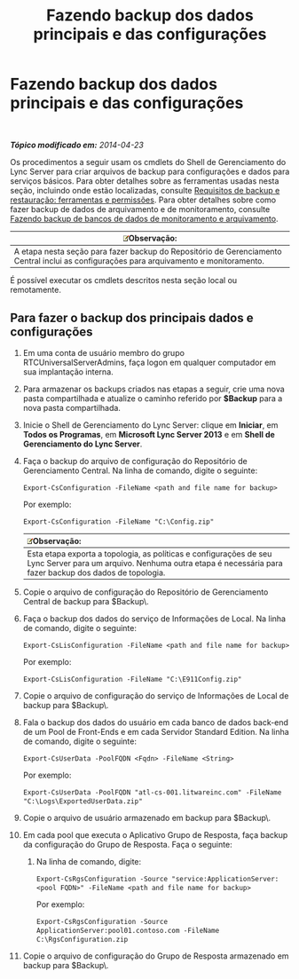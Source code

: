 ﻿---
title: Fazendo backup dos dados principais e das configurações
TOCTitle: Fazendo backup dos dados principais e das configurações
ms:assetid: 278bc95a-7b8d-4e01-a872-a844830459de
ms:mtpsurl: https://technet.microsoft.com/pt-br/library/Hh202170(v=OCS.15)
ms:contentKeyID: 52057585
ms.date: 05/19/2016
mtps_version: v=OCS.15
ms.translationtype: HT
---

# Fazendo backup dos dados principais e das configurações

 

_**Tópico modificado em:** 2014-04-23_

Os procedimentos a seguir usam os cmdlets do Shell de Gerenciamento do Lync Server para criar arquivos de backup para configurações e dados para serviços básicos. Para obter detalhes sobre as ferramentas usadas nesta seção, incluindo onde estão localizadas, consulte [Requisitos de backup e restauração: ferramentas e permissões](lync-server-2013-backup-and-restoration-requirements-tools-and-permissions.md). Para obter detalhes sobre como fazer backup de dados de arquivamento e de monitoramento, consulte [Fazendo backup de bancos de dados de monitoramento e arquivamento](lync-server-2013-backing-up-archiving-and-monitoring-databases.md).

<table>
<thead>
<tr class="header">
<th><img src="images/Gg425756.note(OCS.15).gif" title="note" alt="note" />Observação:</th>
</tr>
</thead>
<tbody>
<tr class="odd">
<td>A etapa nesta seção para fazer backup do Repositório de Gerenciamento Central inclui as configurações para arquivamento e monitoramento.</td>
</tr>
</tbody>
</table>


É possível executar os cmdlets descritos nesta seção local ou remotamente.

## Para fazer o backup dos principais dados e configurações

1.  Em uma conta de usuário membro do grupo RTCUniversalServerAdmins, faça logon em qualquer computador em sua implantação interna.

2.  Para armazenar os backups criados nas etapas a seguir, crie uma nova pasta compartilhada e atualize o caminho referido por **$Backup** para a nova pasta compartilhada.

3.  Inicie o Shell de Gerenciamento do Lync Server: clique em **Iniciar**, em **Todos os Programas**, em **Microsoft Lync Server 2013** e em **Shell de Gerenciamento do Lync Server**.

4.  Faça o backup do arquivo de configuração do Repositório de Gerenciamento Central. Na linha de comando, digite o seguinte:
    
        Export-CsConfiguration -FileName <path and file name for backup>
    
    Por exemplo:
    
        Export-CsConfiguration -FileName "C:\Config.zip"
    
    <table>
    <thead>
    <tr class="header">
    <th><img src="images/Gg425756.note(OCS.15).gif" title="note" alt="note" />Observação:</th>
    </tr>
    </thead>
    <tbody>
    <tr class="odd">
    <td>Esta etapa exporta a topologia, as políticas e configurações de seu Lync Server para um arquivo. Nenhuma outra etapa é necessária para fazer backup dos dados de topologia.</td>
    </tr>
    </tbody>
    </table>


5.  Copie o arquivo de configuração do Repositório de Gerenciamento Central de backup para $Backup\\.

6.  Faça o backup dos dados do serviço de Informações de Local. Na linha de comando, digite o seguinte:
    
        Export-CsLisConfiguration -FileName <path and file name for backup>
    
    Por exemplo:
    
        Export-CsLisConfiguration -FileName "C:\E911Config.zip"

7.  Copie o arquivo de configuração do serviço de Informações de Local de backup para $Backup\\.

8.  Fala o backup dos dados do usuário em cada banco de dados back-end de um Pool de Front-Ends e em cada Servidor Standard Edition. Na linha de comando, digite o seguinte:
    
        Export-CsUserData -PoolFQDN <Fqdn> -FileName <String>
    
    Por exemplo:
    
        Export-CsUserData -PoolFQDN "atl-cs-001.litwareinc.com" -FileName "C:\Logs\ExportedUserData.zip"

9.  Copie o arquivo de usuário armazenado em backup para $Backup\\.

10. Em cada pool que executa o Aplicativo Grupo de Resposta, faça backup da configuração do Grupo de Resposta. Faça o seguinte:
    
    1.  Na linha de comando, digite:
        
            Export-CsRgsConfiguration -Source "service:ApplicationServer:<pool FQDN>" -FileName <path and file name for backup>
        
        Por exemplo:
        
            Export-CsRgsConfiguration -Source ApplicationServer:pool01.contoso.com -FileName C:\RgsConfiguration.zip

11. Copie o arquivo de configuração do Grupo de Resposta armazenado em backup para $Backup\\.

